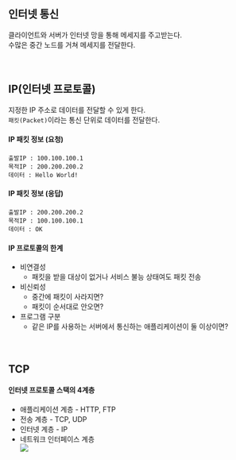 ## 인터넷 통신  
클라이언트와 서버가 인터넷 망을 통해 메세지를 주고받는다.  
수많은 중간 노드를 거쳐 메세지를 전달한다.  
<br><br>  
## IP(인터넷 프로토콜)  
지정한 IP 주소로 데이터를 전달할 수 있게 한다.  
```패킷(Packet)```이라는 통신 단위로 데이터를 전달한다.  
#### IP 패킷 정보 (요청)  
``` 
출발IP : 100.100.100.1  
목적IP : 200.200.200.2  
데이터 : Hello World!
```
#### IP 패킷 정보 (응답)  
```   
출발IP : 200.200.200.2 
목적IP : 100.100.100.1  
데이터 : OK
```
#### IP 프로토콜의 한계
- 비연결성  
  - 패킷을 받을 대상이 없거나 서비스 불능 상태여도 패킷 전송  
- 비신뢰성  
  - 중간에 패킷이 사라지면?  
  - 패킷이 순서대로 안오면?  
- 프로그램 구분  
  - 같은 IP를 사용하는 서버에서 통신하는 애플리케이션이 둘 이상이면?  
<br><br>  
## TCP  
#### 인터넷 프로토콜 스택의 4계층
- 애플리케이션 계층 - HTTP, FTP  
- 전송 계층 - TCP, UDP  
- 인터넷 계층 - IP  
- 네트워크 인터페이스 계층  
![](https://velog.velcdn.com/images%2Fjaeh0on%2Fpost%2F304b3b76-f98a-47d8-8837-382cd350389a%2Fimage.png)



